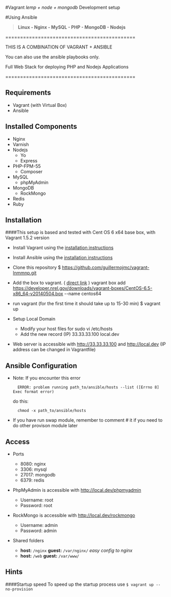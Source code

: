 #Vagrant *lemp + node + mongodb* Development setup

#Using Ansible

>**Linux - Nginx - MySQL - PHP - MongoDB - Nodejs**

============================================

THIS IS A COMBINATION OF VAGRANT + ANSIBLE

You can also use the ansible playbooks only.

Full Web Stack for deploying PHP and Nodejs Applications

============================================


## Requirements

- Vagrant (with Virtual Box)
- Ansible


## Installed Components
- Nginx
- Varnish
- Nodejs
	- Yo
	- Express
- PHP-FPM-55
	- Composer
- MySQL
	- phpMyAdmin
- MongoDB
	- RockMongo
- Redis
- Ruby


## Installation
####This setup is based and tested with Cent OS 6 x64 base box, with Vagrant 1.5.2 version

* Install Vagrant using the [installation instructions](http://docs.vagrantup.com/v2/installation/index.html)

* Install Ansible using the [installation instructions](http://docs.ansible.com/intro_installation.html#installation) 

* Clone this repository
	    $ https://github.com/guillermojmc/vagrant-lnmmnp.git

* Add the box to vagrant. ( [direct link](https://developer.nrel.gov/downloads/vagrant-boxes/CentOS-6.5-x86_64-v20140504.box) )
		vagrant box add https://developer.nrel.gov/downloads/vagrant-boxes/CentOS-6.5-x86_64-v20140504.box --name centos64

* run vagrant (for the first time it should take up to 15-30 min)
	    $ vagrant up

* Setup Local Domain
	* Modify your host files for
			sudo vi /etc/hosts
	* Add the new record (IP)
			33.33.33.100 local.dev

* Web server is accessible with http://33.33.33.100 and http://local.dev (IP address can be changed in Vagrantfile)


## Ansible Configuration

- Note: If you encounter this error

		ERROR: problem running path_to/ansible/hosts --list ([Errno 8] Exec format error)

	do this:

		chmod -x path_to/ansible/hosts

- If you have run swap module, remember to comment # it if you need to do other provison module later


## Access
* Ports
	* 8080: nginx
	* 3306: mysql
	* 27017: mongodb
	* 6379: redis


* PhpMyAdmin is accessible with http://local.dev/phpmyadmin
	* Username: root
	* Password: root


* RockMongo is accessible with http://local.dev/rockmongo
	* Username: admin
	* Password: admin


* Shared folders
	* **host:** ```/nginx``` **guest:** ```/var/nginx/``` *easy config to nginx*
	* **host:** ```/web``` **guest:** ```/var/www/```


## Hints
####Startup speed
To speed up the startup process use ```$ vagrant up --no-provision```
